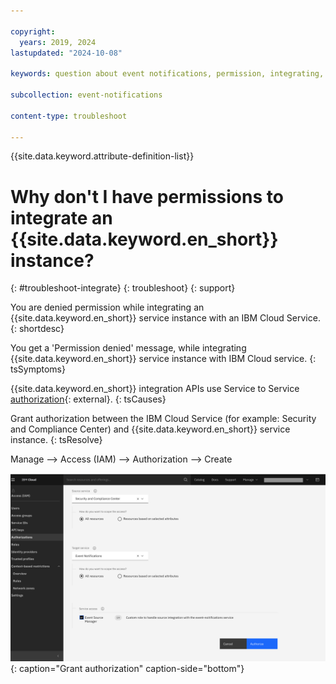 ```yaml
---

copyright:
  years: 2019, 2024
lastupdated: "2024-10-08"

keywords: question about event notifications, permission, integrating, authorization, authorize

subcollection: event-notifications

content-type: troubleshoot

---
```


{{site.data.keyword.attribute-definition-list}}

# Why don't I have permissions to integrate an {{site.data.keyword.en_short}} instance?
{: #troubleshoot-integrate}
{: troubleshoot}
{: support}

You are denied permission while integrating an {{site.data.keyword.en_short}} service instance with an IBM Cloud Service.
{: shortdesc}

You get a 'Permission denied' message, while integrating {{site.data.keyword.en_short}} service instance with IBM Cloud service.
{: tsSymptoms}

{{site.data.keyword.en_short}} integration APIs use Service to Service [authorization](/docs/get-coding?topic=get-coding-grant-access){: external}.
{: tsCauses}

Grant authorization between the IBM Cloud Service (for example: Security and Compliance Center) and {{site.data.keyword.en_short}} service instance.
{: tsResolve}

Manage --> Access (IAM) --> Authorization --> Create

![Create authorization](images/en-ts-authorize.png "Authorize event notifications in SCC"){: caption="Grant authorization" caption-side="bottom"}
